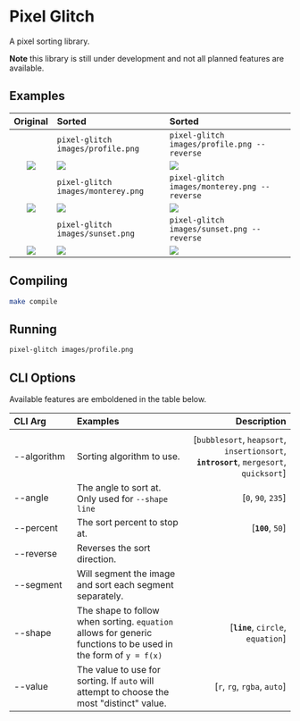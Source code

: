 # Pixel Glitch
A pixel sorting library.  

**Note** this library is still under development and not all planned features are available.

## Examples

| Original                  |  Sorted                               | Sorted                   |
|:-------------------------:|:--------------------------------------|:-------------------------|
|                           | `pixel-glitch images/profile.png`     | `pixel-glitch images/profile.png --reverse`  |
|![](./images/profile.png)  |  ![](./images/profile_sorted.png)     | ![](./images/profile_sorted_reversed.png)    |
|                           | `pixel-glitch images/monterey.png`    | `pixel-glitch images/monterey.png --reverse` |
|![](./images/monterey.png) |  ![](./images/monterey_sorted.png)    | ![](./images/monterey_sorted_reversed.png)   |
|                           | `pixel-glitch images/sunset.png`      | `pixel-glitch images/sunset.png --reverse`   |
|![](./images/sunset.png)   |  ![](./images/sunset_sorted.png)      | ![](./images/sunset_sorted_reversed.png)     |

## Compiling
```bash
make compile
```
## Running
```bash
pixel-glitch images/profile.png
```

## CLI Options
Available features are emboldened in the table below.

| CLI Arg     | Examples | Description     |
| :---        |    :----   |          ---: |
| <img width=250/> | <img width=800/> | <img width=500/> |
| --algorithm | Sorting algorithm to use.   | [`bubblesort`, `heapsort`, `insertionsort`, **`introsort`**, `mergesort`, `quicksort`]       | 
| --angle     | The angle to sort at.  Only used for `--shape line`     |[`0`, `90`, `235`]        | 
| --percent   | The sort percent to stop at.      |[**`100`**, `50`]        | 
| --reverse   | Reverses the sort direction. |        | 
| --segment   | Will segment the image and sort each segment separately. |        | 
| --shape     | The shape to follow when sorting.  `equation` allows for generic functions to be used in the form of `y = f(x)`  | [**`line`**, `circle`, `equation`] | 
| --value     | The value to use for sorting.  If `auto` will attempt to choose the most "distinct" value. | [`r`, `rg`, `rgba`, `auto`] | 